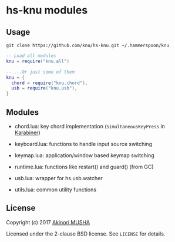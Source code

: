 hs-knu modules
==============

Usage
-----

```
git clone https://github.com/knu/hs-knu.git ~/.hammerspoon/knu
```

```lua
-- Load all modules
knu = require("knu.all")

-- ...Or just some of them
knu = {
  chord = require("knu.chord"),
  usb = require("knu.usb"),
}
```

Modules
-------

- chord.lua: key chord implementation (`SimultaneousKeyPress`
  in [Karabiner](https://pqrs.org/osx/karabiner/))

- keyboard.lua: functions to handle input source switching

- keymap.lua: application/window based keymap switching

- runtime.lua: functions like restart() and guard() (from GC)

- usb.lua: wrapper for hs.usb.watcher

- utils.lua: common utility functions

License
-------

Copyright (c) 2017 [Akinori MUSHA](https://akinori.org/)

Licensed under the 2-clause BSD license.  See `LICENSE` for details.
